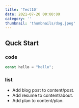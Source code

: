 ```yaml
---
title: 'Test10'
date: 2021-07-20 00:00:00
category: ''
thumbnail: 'thumbnails/dog.jpeg'
---
```


## Quck Start

### code

```javascript
const hello = "hello";
```
### list

- Add blog post to content/post.
- Add resume to content/about.
- Add plan to content/plan.
